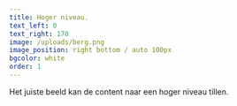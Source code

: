 ```yaml
---
title: Hoger niveau.
text_left: 0
text_right: 170
image: /uploads/berg.png
image_position: right bottom / auto 100px
bgcolor: white
order: 1
---
```


Het juiste beeld kan de content naar een hoger niveau tillen.